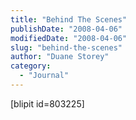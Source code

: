 ```yaml
---
title: "Behind The Scenes"
publishDate: "2008-04-06"
modifiedDate: "2008-04-06"
slug: "behind-the-scenes"
author: "Duane Storey"
category:
  - "Journal"
---
```


\[blipit id=803225\]